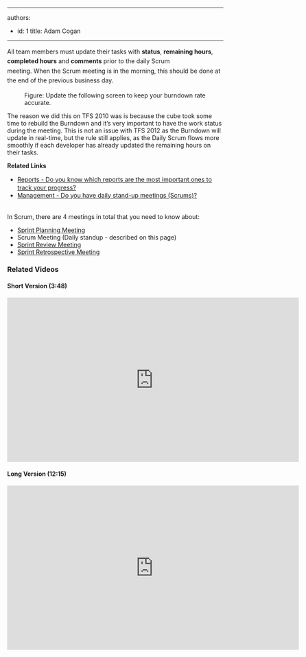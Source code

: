 

---
authors:
  - id: 1
    title: Adam Cogan
---




<span class='intro'> ​<span style="line-height&#58;1.6;">All team members must update their tasks with 
</span><b style="line-height&#58;1.6;">status</b><span style="line-height&#58;1.6;">, 
</span><b style="line-height&#58;1.6;">remaining hours</b><span style="line-height&#58;1.6;">, 
</span><b style="line-height&#58;1.6;">completed hours</b><span style="line-height&#58;1.6;"> and 
</span><strong style="line-height&#58;1.6;">comments</strong><span style="line-height&#58;1.6;"> prior to the daily Scrum meeting.&#160;When&#160;the Scrum meeting is in the morning, this should be done at the end of the previous business day.</span> </span>

<dl class="image"><dt>
      <img src="/PublishingImages/Updatetasks.jpg" alt="" />
   </dt><dd>Figure&#58; Update the following screen to keep your burn​down rate accurate.</dd></dl><p>The reason we did this on TFS 2010 was is because the cube took some time to rebuild the Burndown and it’s very important to have the work status during the meeting. This is not an issue with TFS 2012 as the Burndown will update in real-time, but the rule still applies, as the Daily Scrum flows more smoothly if each developer has already updated the remaining hours on their tasks.</p><div>
   <strong>Related Links</strong></div><div><ul><li>
         <a href="/Pages/TrackProgress.aspx" style="line-height&#58;20px;">Reports - Do you know which reports are the most important ones to track your progress?</a><br></li><li>
         <a href="/methodology-do-you-do-daily-scrums-(aka-stand-up-meetings)" style="line-height&#58;20px;">​Management - Do you have daily stand-up meetings (Scrums)?</a><br></li></ul></div> 
<br>
<div class="ms-rteCustom-GreyBox">In Scrum, there are 4 meetings in total that you need to know about&#58; 
   <ul><li>
         <a href="/Pages/SprintPlanningMeeting.aspx" title="Sprint Planning Meeting">Sprint Planning Meeting​</a></li><li>Scrum Meeting (Daily standup​ - described on this page​​​) </li><li>
         <a title="Sprint Review Meeting" href="/Pages/SprintReviewMeeting.aspx" shape="rect">Sprint Review Meeting</a> </li><li>
         <a title="Sprint Retrospective Meeting" href="/Pages/RetrospectiveMeeting.aspx" shape="rect">Sprint Retrospective Meeting</a> </li></ul></div><h3>Related Videos</h3><h4>Short Version (3&#58;48)</h4>
<iframe width="680" height="383" src="https&#58;//www.youtube.com/embed/YR84qH6d7QE?rel=0" frameborder="0"></iframe>
<h4>Long Version (12&#58;15​)</h4>
<iframe width="680" height="383" src="https&#58;//www.youtube.com/embed/-UUrLxNBK_g?rel=0" frameborder="0"></iframe>



